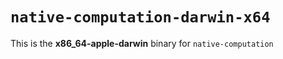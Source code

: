 # `native-computation-darwin-x64`

This is the **x86_64-apple-darwin** binary for `native-computation`
